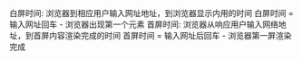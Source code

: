 白屏时间: 浏览器到相应用户输入网址地址，到浏览器显示内用的时间
白屏时间 = 输入网址回车 - 浏览器出现第一个元素
首屏时间: 浏览器从响应用户输入网络地址，到首屏内容渲染完成的时间
首屏时间 = 输入网址后回车 - 浏览器第一屏渲染完成